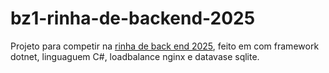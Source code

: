# bz1-rinha-de-backend-2025

Projeto para competir na [rinha de back end 2025](https://github.com/zanfranceschi/rinha-de-backend-2025), feito em com framework dotnet, linguaguem C#, loadbalance nginx e datavase sqlite.
